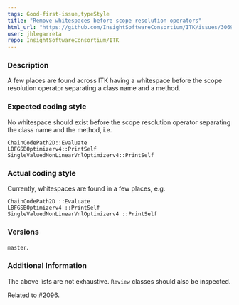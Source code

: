 ```yaml
---
tags: Good-first-issue,typeStyle
title: "Remove whitespaces before scope resolution operators"
html_url: "https://github.com/InsightSoftwareConsortium/ITK/issues/3069"
user: jhlegarreta
repo: InsightSoftwareConsortium/ITK
---
```


### Description

A few places are found across ITK having a whitespace before the scope resolution operator separating a class name and a method.

### Expected coding style

No whitespace should exist before the scope resolution operator separating the class name and the method, i.e.
```
ChainCodePath2D::Evaluate
LBFGSBOptimizerv4::PrintSelf
SingleValuedNonLinearVnlOptimizerv4::PrintSelf
```

### Actual coding style

Currently, whitespaces are found in a few places, e.g.
```
ChainCodePath2D ::Evaluate
LBFGSBOptimizerv4 ::PrintSelf
SingleValuedNonLinearVnlOptimizerv4 ::PrintSelf
```

### Versions

`master`.

### Additional Information

The above lists are not exhaustive. `Review` classes should also be inspected.

Related to #2096.